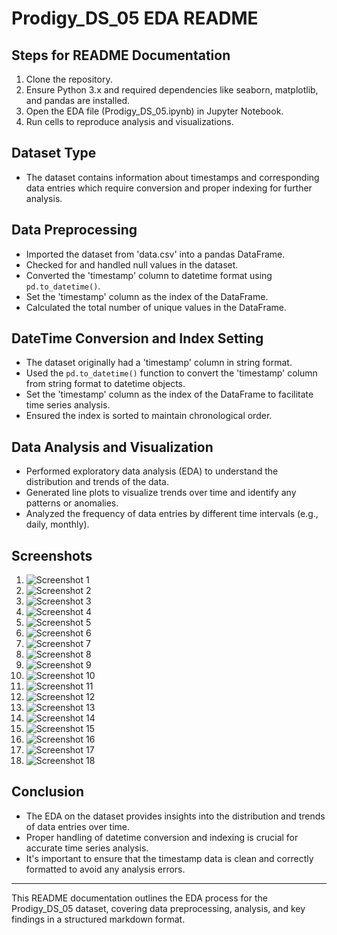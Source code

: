 # Prodigy_DS_05 EDA README

## Steps for README Documentation
1. Clone the repository.
2. Ensure Python 3.x and required dependencies like seaborn, matplotlib, and pandas are installed.
3. Open the EDA file (Prodigy_DS_05.ipynb) in Jupyter Notebook.
4. Run cells to reproduce analysis and visualizations.

## Dataset Type
- The dataset contains information about timestamps and corresponding data entries which require conversion and proper indexing for further analysis.

## Data Preprocessing
- Imported the dataset from 'data.csv' into a pandas DataFrame.
- Checked for and handled null values in the dataset.
- Converted the 'timestamp' column to datetime format using `pd.to_datetime()`.
- Set the 'timestamp' column as the index of the DataFrame.
- Calculated the total number of unique values in the DataFrame.

## DateTime Conversion and Index Setting
- The dataset originally had a 'timestamp' column in string format.
- Used the `pd.to_datetime()` function to convert the 'timestamp' column from string format to datetime objects.
- Set the 'timestamp' column as the index of the DataFrame to facilitate time series analysis.
- Ensured the index is sorted to maintain chronological order.

## Data Analysis and Visualization
- Performed exploratory data analysis (EDA) to understand the distribution and trends of the data.
- Generated line plots to visualize trends over time and identify any patterns or anomalies.
- Analyzed the frequency of data entries by different time intervals (e.g., daily, monthly).

## Screenshots
1. ![Screenshot 1](https://github.com/AnshPandey74/PRODIGY_DS_05/blob/f4e27651a680b1e5574339ac9cd50e44707f3a84/screenshots/1.png)
2. ![Screenshot 2](https://github.com/AnshPandey74/PRODIGY_DS_05/blob/f4e27651a680b1e5574339ac9cd50e44707f3a84/screenshots/2.png)
3. ![Screenshot 3](https://github.com/AnshPandey74/PRODIGY_DS_05/blob/f4e27651a680b1e5574339ac9cd50e44707f3a84/screenshots/3.png)
4. ![Screenshot 4](https://github.com/AnshPandey74/PRODIGY_DS_05/blob/f4e27651a680b1e5574339ac9cd50e44707f3a84/screenshots/4.png)
5. ![Screenshot 5](https://github.com/AnshPandey74/PRODIGY_DS_05/blob/f4e27651a680b1e5574339ac9cd50e44707f3a84/screenshots/5.png)
6. ![Screenshot 6](https://github.com/AnshPandey74/PRODIGY_DS_05/blob/f4e27651a680b1e5574339ac9cd50e44707f3a84/screenshots/6.png)
7. ![Screenshot 7](https://github.com/AnshPandey74/PRODIGY_DS_05/blob/f4e27651a680b1e5574339ac9cd50e44707f3a84/screenshots/7.png)
8. ![Screenshot 8](https://github.com/AnshPandey74/PRODIGY_DS_05/blob/f4e27651a680b1e5574339ac9cd50e44707f3a84/screenshots/8.png)
9. ![Screenshot 9](https://github.com/AnshPandey74/PRODIGY_DS_05/blob/f4e27651a680b1e5574339ac9cd50e44707f3a84/screenshots/9.png)
10. ![Screenshot 10](https://github.com/AnshPandey74/PRODIGY_DS_05/blob/f4e27651a680b1e5574339ac9cd50e44707f3a84/screenshots/10.png)
11. ![Screenshot 11](https://github.com/AnshPandey74/PRODIGY_DS_05/blob/f4e27651a680b1e5574339ac9cd50e44707f3a84/screenshots/11.png)
12. ![Screenshot 12](https://github.com/AnshPandey74/PRODIGY_DS_05/blob/f4e27651a680b1e5574339ac9cd50e44707f3a84/screenshots/12.png)
13. ![Screenshot 13](https://github.com/AnshPandey74/PRODIGY_DS_05/blob/f4e27651a680b1e5574339ac9cd50e44707f3a84/screenshots/13.png)
14. ![Screenshot 14](https://github.com/AnshPandey74/PRODIGY_DS_05/blob/f4e27651a680b1e5574339ac9cd50e44707f3a84/screenshots/14.png)
15. ![Screenshot 15](https://github.com/AnshPandey74/PRODIGY_DS_05/blob/f4e27651a680b1e5574339ac9cd50e44707f3a84/screenshots/15.png)
16. ![Screenshot 16](https://github.com/AnshPandey74/PRODIGY_DS_05/blob/f4e27651a680b1e5574339ac9cd50e44707f3a84/screenshots/16.png)
17. ![Screenshot 17](https://github.com/AnshPandey74/PRODIGY_DS_05/blob/f4e27651a680b1e5574339ac9cd50e44707f3a84/screenshots/17.png)
18. ![Screenshot 18](https://github.com/AnshPandey74/PRODIGY_DS_05/blob/f4e27651a680b1e5574339ac9cd50e44707f3a84/screenshots/18.png)

## Conclusion
- The EDA on the dataset provides insights into the distribution and trends of data entries over time.
- Proper handling of datetime conversion and indexing is crucial for accurate time series analysis.
- It's important to ensure that the timestamp data is clean and correctly formatted to avoid any analysis errors.

---

This README documentation outlines the EDA process for the Prodigy_DS_05 dataset, covering data preprocessing, analysis, and key findings in a structured markdown format.
